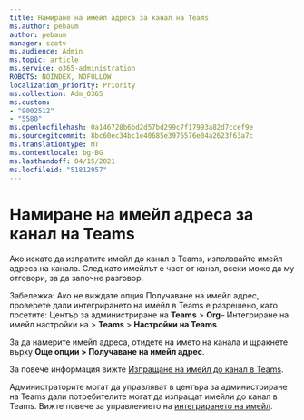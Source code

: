 ```yaml
---
title: Намиране на имейл адреса за канал на Teams
ms.author: pebaum
author: pebaum
manager: scotv
ms.audience: Admin
ms.topic: article
ms.service: o365-administration
ROBOTS: NOINDEX, NOFOLLOW
localization_priority: Priority
ms.collection: Adm_O365
ms.custom:
- "9002512"
- "5580"
ms.openlocfilehash: 0a146728b6bd2d57bd299c7f17993a82d7ccef9e
ms.sourcegitcommit: 8bc60ec34bc1e40685e3976576e04a2623f63a7c
ms.translationtype: MT
ms.contentlocale: bg-BG
ms.lasthandoff: 04/15/2021
ms.locfileid: "51812957"
---
```

# <a name="find-the-email-address-for-a-teams-channel"></a>Намиране на имейл адреса за канал на Teams

Ако искате да изпратите имейл до канал в Teams, използвайте имейл адреса на канала. След като имейлът е част от канал, всеки може да му отговори, за да започне разговор.

Забележка: Ако не виждате  опция Получаване на имейл адрес, проверете дали интегрирането на имейл в Teams е разрешено, като посетите: Център за администриране на **Teams** > **Org**– Интегриране на имейл настройки на > **Teams** > **Настройки на Teams**

За да намерите имейл адреса, отидете на името на канала и щракнете върху **Още опции > Получаване на имейл адрес**.

За повече информация вижте [Изпращане на имейл до канал в Teams](https://support.office.com/article/send-an-email-to-a-channel-in-teams-d91db004-d9d7-4a47-82e6-fb1b16dfd51e).

Администраторите могат да управляват в центъра за администриране на Teams дали потребителите могат да изпращат имейли до канал в Teams. Вижте повече за управлението на [интегрирането на имейл](https://docs.microsoft.com/microsoftteams/enable-features-office-365#email-integration).
